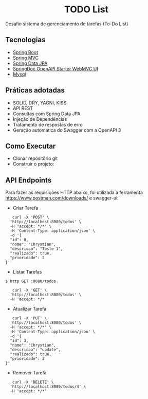 <h1 align="center">
  TODO List
</h1>

Desafio sistema de gerenciamento de tarefas (To-Do List)

## Tecnologias

- [Spring Boot](https://spring.io/projects/spring-boot)
- [Spring MVC](https://docs.spring.io/spring-framework/reference/web/webmvc.html)
- [Spring Data JPA](https://spring.io/projects/spring-data-jpa)
- [SpringDoc OpenAPI Starter WebMVC UI](https://mvnrepository.com/artifact/org.springdoc/springdoc-openapi-starter-webmvc-ui/2.6.0)
- [Mysql](https://dev.mysql.com/downloads/)

## Práticas adotadas

- SOLID, DRY, YAGNI, KISS
- API REST
- Consultas com Spring Data JPA
- Injeção de Dependências
- Tratamento de respostas de erro
- Geração automática do Swagger com a OpenAPI 3

## Como Executar

- Clonar repositório git
- Construir o projeto:

## API Endpoints

Para fazer as requisições HTTP abaixo, foi utilizada a ferramenta https://www.postman.com/downloads/ e swagger-ui:

- Criar Tarefa
```
   curl -X 'POST' \
  'http://localhost:8080/todos' \
  -H 'accept: */*' \
  -H 'Content-Type: application/json' \
  -d '{
  "id": 0,
  "nome": "Chrystian",
  "descricao": "Teste 1",
  "realizado": true,
  "prioridade": 2
}'
```

- Listar Tarefas
```
$ http GET :8080/todos

   curl -X 'GET' \
  'http://localhost:8080/todos' \
  -H 'accept: */*
```

- Atualizar Tarefa
```
   curl -X 'PUT' \
  'http://localhost:8080/todos' \
  -H 'accept: */*' \
  -H 'Content-Type: application/json' \
  -d '{
  "id": 3,
  "nome": "Chrystian",
  "descricao": "update",
  "realizado": true,
  "prioridade": 3
}'
```

- Remover Tarefa
```
   curl -X 'DELETE' \
  'http://localhost:8080/todos/4' \
  -H 'accept: */*'
```